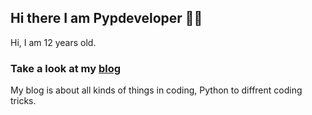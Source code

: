 ## Hi there I am Pypdeveloper 👋🏼
Hi, I am 12 years old.


### Take a look at my [blog]
My blog is about all kinds of things in coding, Python to diffrent coding tricks.


[blog]: https://dev.to/pypdeveloper
<!--
**pypdeveloper/pypdeveloper** is a ✨ _special_ ✨ repository because its `README.md` (this file) appears on your GitHub profile.

Here are some ideas to get you started:

- 🔭 I’m currently working on ...
- 🌱 I’m currently learning ...
- 👯 I’m looking to collaborate on ...
- 🤔 I’m looking for help with ...
- 💬 Ask me about ...
- 📫 How to reach me: ...
- 😄 Pronouns: ...
- ⚡ Fun fact: ...
-->
